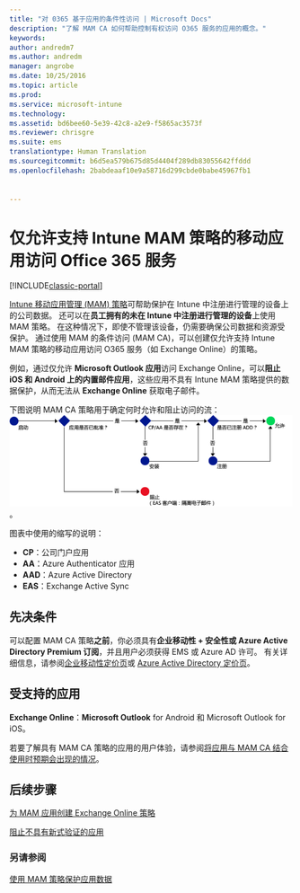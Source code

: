 ```yaml
---
title: "对 0365 基于应用的条件性访问 | Microsoft Docs"
description: "了解 MAM CA 如何帮助控制有权访问 O365 服务的应用的概念。"
keywords: 
author: andredm7
ms.author: andredm
manager: angrobe
ms.date: 10/25/2016
ms.topic: article
ms.prod: 
ms.service: microsoft-intune
ms.technology: 
ms.assetid: bd6bee60-5e39-42c8-a2e9-f5865ac3573f
ms.reviewer: chrisgre
ms.suite: ems
translationtype: Human Translation
ms.sourcegitcommit: b6d5ea579b675d85d4404f289db83055642ffddd
ms.openlocfilehash: 2babdeaaf10e9a58716d299cbde0babe45967fb1


---
```


# <a name="allow-only-mobile-apps-that-support-intune-mam-policies-to-access-office-365-services"></a>仅允许支持 Intune MAM 策略的移动应用访问 Office 365 服务

[!INCLUDE[classic-portal](../includes/classic-portal.md)]

[Intune 移动应用管理 (MAM) 策略](protect-apps-and-data-with-microsoft-intune.md)可帮助保护在 Intune 中注册进行管理的设备上的公司数据。 还可以在**员工拥有的未在 Intune 中注册进行管理的设备**上使用 MAM 策略。  在这种情况下，即使不管理该设备，仍需要确保公司数据和资源受保护。 通过使用 MAM 的条件访问 (MAM CA)，可以创建仅允许支持 Intune MAM 策略的移动应用访问 O365 服务（如 Exchange Online）的策略。

例如，通过仅允许 **Microsoft Outlook 应用**访问 Exchange Online，可以**阻止 iOS 和 Android 上的内置邮件应用**，这些应用不具有 Intune MAM 策略提供的数据保护，从而无法从 **Exchange Online** 获取电子邮件。

下图说明 MAM CA 策略用于确定何时允许和阻止访问的流：![显示各种用于确定是允许还是阻止访问的所含条件的图表](../media/mam-ca-decision-flow_simple.png)。

图表中使用的缩写的说明：
* **CP**：公司门户应用
* **AA**：Azure Authenticator 应用
* **AAD**：Azure Active Directory
* **EAS**：Exchange Active Sync

## <a name="prerequisites"></a>先决条件
可以配置 MAM CA 策略**之前**，你必须具有**企业移动性 + 安全性或 Azure Active Directory Premium 订阅**，并且用户必须获得 EMS 或 Azure AD 许可。 有关详细信息，请参阅[企业移动性定价页](https://www.microsoft.com/en-us/cloud-platform/enterprise-mobility-pricing)或 [Azure Active Directory 定价页](https://azure.microsoft.com/en-us/pricing/details/active-directory/)。


## <a name="supported-apps"></a>受支持的应用
**Exchange Online**：**Microsoft Outlook** for Android 和 Microsoft Outlook for iOS。

若要了解具有 MAM CA 策略的应用的用户体验，请参阅[将应用与 MAM CA 结合使用时预期会出现的情况](use-apps-with-mam-ca.md)。


## <a name="next-steps"></a>后续步骤
[为 MAM 应用创建 Exchange Online 策略](mam-ca-for-exchange-online.md)

[阻止不具有新式验证的应用](block-apps-with-no-modern-authentication.md)

### <a name="see-also"></a>另请参阅

[使用 MAM 策略保护应用数据](protect-app-data-using-mobile-app-management-policies-with-microsoft-intune.md)



<!--HONumber=Dec16_HO2-->



